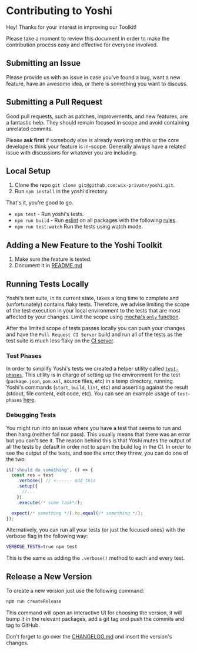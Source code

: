 # Contributing to Yoshi
Hey! Thanks for your interest in improving our Toolkit!

Please take a moment to review this document in order to make the contribution process easy and effective for everyone involved.

## Submitting an Issue
Please provide us with an issue in case you've found a bug, want a new feature, have an awesome idea, or there is something you want to discuss.

## Submitting a Pull Request
Good pull requests, such as patches, improvements, and new features, are a fantastic help. They should remain focused in scope and avoid containing unrelated commits.

Please **ask first** if somebody else is already working on this or the core developers think your feature is in-scope. Generally always have a related issue with discussions for whatever you are including.

## Local Setup
1. Clone the repo `git clone git@github.com:wix-private/yoshi.git`.
2. Run `npm install` in the yoshi directory.

That's it, you're good to go.

* `npm test` - Run yoshi's tests.
* `npm run build` - Run [eslint](https://eslint.org/) on all packages with the following [rules](https://github.com/wix-private/yoshi/blob/master/.eslintrc).
* `npm run test:watch` Run the tests using watch mode.

## Adding a New Feature to the Yoshi Toolkit
1. Make sure the feature is tested.
2. Document it in [README.md](https://github.com/wix-private/yoshi/blob/master/README.md)

## Running Tests Locally
Yoshi's test suite, in its current state, takes a long time to complete and (unfortunately) contains flaky tests. Therefore, we advise limiting the scope of the test execution in your local environment to the tests that are most affected by your changes. Limit the scope using [mocha's `only` function](https://mochajs.org/#exclusive-tests).

After the limited scope of tests passes locally you can push your changes and have the `Pull Request CI Server` build and run all of the tests as the test suite is much less flaky on the [CI server](http://pullrequest-tc.dev.wixpress.com/viewType.html?buildTypeId=FedInfra_Yoshi).

### Test Phases
In order to simplify Yoshi's tests we created a helper utility called [`test-phases`](https://github.com/wix-private/yoshi/blob/master/test/helpers/test-phases.js). This utility is in charge of setting up the environment for the test (`package.json`, `pom.xml`, source files, etc) in a temp directory, running Yoshi's commands (`start`, `build`, `lint`, etc) and asserting against the result (stdout, file content, exit code, etc).
You can see an example usage of `test-phases` [here](https://github.com/wix-private/yoshi/blob/master/test/lint.spec.js).

### Debugging Tests
You might run into an issue where you have a test that seems to run and then hang (neither fail nor pass).
This usually means that there was an error but you can't see it.
The reason behind this is that Yoshi mutes the output of all the tests by default in order not to spam the build log in the CI. In order to see the output of the tests, and see the error they threw, you can do one of the two:

```js
it('should do something', () => {
  const res = test
    .verbose() // <------ add this
    .setup({
      //...
    })
    .execute(/* some task*/);

  expect(/* something */).to.equal(/* something */);
});
```

Alternatively, you can run all your tests (or just the focused ones) with the verbose flag in the following way:
```bash
VERBOSE_TESTS=true npm test
```
This is the same as adding the `.verbose()` method to each and every test.

## Release a New Version
To create a new version just use the following command:

```bash
npm run createRelease
```

This command will open an interactive UI for choosing the version, it will bump it in the relevant packages, add a git tag and push the commits and tag to GitHub.

Don't forget to go over the [CHANGELOG.md](https://github.com/wix-private/yoshi/blob/master/CHANGELOG.md) and insert the version's changes.
